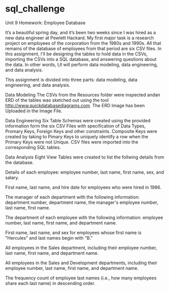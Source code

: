 # sql_challenge
Unit 9 Homework: Employee Database


It’s a beautiful spring day, and it’s been two weeks since I was hired as a new data engineer at Pewlett Hackard. My first major task is a research project on employees of the corporation from the 1980s and 1990s. All that remains of the database of employees from that period are six CSV files.
In this assignment, I'll be designing the tables to hold data in the CSVs, importing the CSVs into a SQL database, and answering questions about the data. In other words, I;ll will perform data modeling, data engineering, and data analysis.





This assignment is divided into three parts: data modeling, data engineering, and data analysis.

Data Modeling
The CSVs from the Resources folder were inspected  andan ERD of the tables was sketched out  using the tool  http://www.quickdatabasediagrams.com.
The ERD Image has been Uploaded in the Image File.

Data Engineering
Six Table Schemas were created using the provided information form the six CSV Files with specification of Data Types, Promary Keys, Foreign Keys and other constraints.
Composite Keys were created by taking to Pimary Keys to uniquely identify a row when the Primary Keys were not Unique.
CSV files were imported into the corresponding SQL tables.


Data Analysis
Eight View Tables were created to list the follwing details from the database.

Details of each employee: employee number, last name, first name, sex, and salary.

First name, last name, and hire date for employees who were hired in 1986.

The manager of each department with the following information: department number, department name, the manager's employee number, last name, first name.

The department of each employee with the following information: employee number, last name, first name, and department name.

First name, last name, and sex for employees whose first name is "Hercules" and last names begin with "B."

All employees in the Sales department, including their employee number, last name, first name, and department name.

All employees in the Sales and Development departments, including their employee number, last name, first name, and department name.

The frequency count of employee last names (i.e., how many employees share each last name) in descending order.

